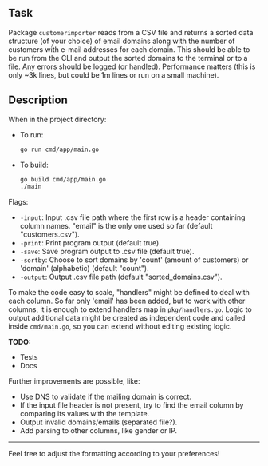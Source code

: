 ## Task

Package `customerimporter` reads from a CSV file and returns a sorted data structure (of your choice) of email domains along with the number of customers with e-mail addresses for each domain. This should be able to be run from the CLI and output the sorted domains to the terminal or to a file. Any errors should be logged (or handled). Performance matters (this is only ~3k lines, but could be 1m lines or run on a small machine).

## Description

When in the project directory:

- To run:
    ```bash
    go run cmd/app/main.go
    ```

- To build:
    ```bash
    go build cmd/app/main.go
    ./main
    ```

Flags:

- `-input`: Input .csv file path where the first row is a header containing column names. "email" is the only one used so far (default "customers.csv").
- `-print`: Print program output (default true).
- `-save`: Save program output to .csv file (default true).
- `-sortby`: Choose to sort domains by 'count' (amount of customers) or 'domain' (alphabetic) (default "count").
- `-output`: Output .csv file path (default "sorted_domains.csv").

To make the code easy to scale, "handlers" might be defined to deal with each column. So far only 'email' has been added, but to work with other columns, it is enough to extend handlers map in `pkg/handlers.go`. Logic to output additional data might be created as independent code and called inside `cmd/main.go`, so you can extend without editing existing logic.

**TODO:**

- Tests
- Docs

Further improvements are possible, like:

- Use DNS to validate if the mailing domain is correct.
- If the input file header is not present, try to find the email column by comparing its values with the template.
- Output invalid domains/emails (separated file?).
- Add parsing to other columns, like gender or IP.

---

Feel free to adjust the formatting according to your preferences!

